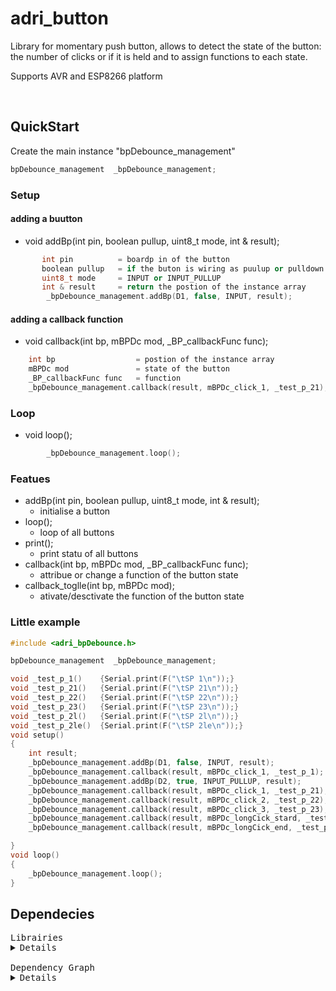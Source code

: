 # adri_button

Library for momentary push button, allows to detect the state of the button: the number of clicks or if it is held and to assign functions to each state. 

Supports AVR and ESP8266 platform

<br>



## QuickStart

Create the main instance "bpDebounce_management"
```c++
bpDebounce_management  _bpDebounce_management;
```

### Setup

#### adding a buutton
* void addBp(int pin, boolean pullup, uint8_t mode, int & result);
```c++
       int pin          = boardp in of the button
       boolean pullup   = if the buton is wiring as puulup or pulldown
       uint8_t mode     = INPUT or INPUT_PULLUP 
       int & result     = return the postion of the instance array
        _bpDebounce_management.addBp(D1, false, INPUT, result);
```
#### adding a callback function
* void callback(int bp, mBPDc mod, _BP_callbackFunc func);
```c++
    int bp                  = postion of the instance array
    mBPDc mod               = state of the button
    _BP_callbackFunc func   = function
    _bpDebounce_management.callback(result, mBPDc_click_1, _test_p_21);

```
### Loop
* void loop();
```c++
        _bpDebounce_management.loop();
```
### Featues

* addBp(int pin, boolean pullup, uint8_t mode, int & result);
    * initialise a button
* loop();
    * loop of all buttons
* print();
    * print statu of all buttons
* callback(int bp, mBPDc mod, _BP_callbackFunc func);
    * attribue or change a function of the button state
* callback_toglle(int bp, mBPDc mod);
    * ativate/desctivate the function of the button state

### Little example
```c++
#include <adri_bpDebounce.h>

bpDebounce_management  _bpDebounce_management;

void _test_p_1()    {Serial.print(F("\tSP 1\n"));}
void _test_p_21()   {Serial.print(F("\tSP 21\n"));}
void _test_p_22()   {Serial.print(F("\tSP 22\n"));}
void _test_p_23()   {Serial.print(F("\tSP 23\n"));}
void _test_p_2l()   {Serial.print(F("\tSP 2l\n"));}
void _test_p_2le()  {Serial.print(F("\tSP 2le\n"));}
void setup()
{
    int result;
    _bpDebounce_management.addBp(D1, false, INPUT, result);
    _bpDebounce_management.callback(result, mBPDc_click_1, _test_p_1);
    _bpDebounce_management.addBp(D2, true, INPUT_PULLUP, result);
    _bpDebounce_management.callback(result, mBPDc_click_1, _test_p_21);
    _bpDebounce_management.callback(result, mBPDc_click_2, _test_p_22);
    _bpDebounce_management.callback(result, mBPDc_click_3, _test_p_23);
    _bpDebounce_management.callback(result, mBPDc_longCick_stard, _test_p_2l);
    _bpDebounce_management.callback(result, mBPDc_longCick_end, _test_p_2le);

}
void loop()
{
    _bpDebounce_management.loop();
}
```


## Dependecies

<pre>
Librairies
<details>
adri_timer                      = https://github.com/AdriLighting/adri_timer
adri_logger                     = https://github.com/AdriLighting/adri_logger
adri_tools_v2                   = https://github.com/AdriLighting/adri_tools_v2

adri_bpDebounce                 = https://github.com/AdriLighting/adri_bpDebounce

framework                       = https://github.com/esp8266/Arduino/tree/master/libraries
ESP8266WiFi                     = 
LittleFS(esp8266)               = 

</details>
Dependency Graph
<details>
|-- [adri_bpDebounce] 1.0.0
|   |-- [adri_timer] 1.0.0
|   |-- [adri_logger] 1.0.0
|   |   |-- [adri_tools_v2] 1.0.0
|   |   |   |-- [ESP8266WiFi] 1.0
|   |   |   |-- [LittleFS(esp8266)] 0.1.0
|   |   |-- [ESP8266WiFi] 1.0
|   |   |-- [LittleFS(esp8266)] 0.1.0
|   |-- [adri_tools_v2] 1.0.0
|   |   |-- [ESP8266WiFi] 1.0
|   |   |-- [LittleFS(esp8266)] 0.1.0
|   |-- [LittleFS(esp8266)] 0.1.0</details>
</pre>
